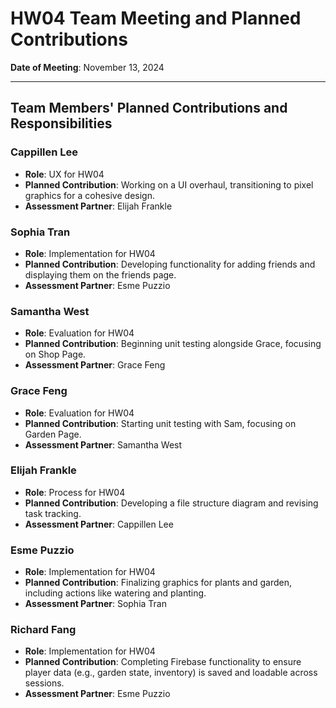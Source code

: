 # HW04 Team Meeting and Planned Contributions

**Date of Meeting**: November 13, 2024

---

## Team Members' Planned Contributions and Responsibilities

### Cappillen Lee
- **Role**: UX for HW04
- **Planned Contribution**: Working on a UI overhaul, transitioning to pixel graphics for a cohesive design.
- **Assessment Partner**: Elijah Frankle

### Sophia Tran
- **Role**: Implementation for HW04
- **Planned Contribution**: Developing functionality for adding friends and displaying them on the friends page.
- **Assessment Partner**: Esme Puzzio

### Samantha West
- **Role**: Evaluation for HW04
- **Planned Contribution**: Beginning unit testing alongside Grace, focusing on Shop Page.
- **Assessment Partner**: Grace Feng

### Grace Feng
- **Role**: Evaluation for HW04
- **Planned Contribution**: Starting unit testing with Sam, focusing on Garden Page.
- **Assessment Partner**: Samantha West

### Elijah Frankle
- **Role**: Process for HW04
- **Planned Contribution**: Developing a file structure diagram and revising task tracking.
- **Assessment Partner**: Cappillen Lee

### Esme Puzzio
- **Role**: Implementation for HW04
- **Planned Contribution**: Finalizing graphics for plants and garden, including actions like watering and planting.
- **Assessment Partner**: Sophia Tran

### Richard Fang
- **Role**: Implementation for HW04
- **Planned Contribution**: Completing Firebase functionality to ensure player data (e.g., garden state, inventory) is saved and loadable across sessions.
- **Assessment Partner**: Esme Puzzio
